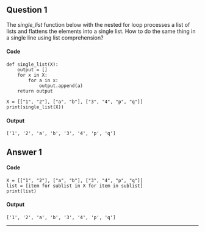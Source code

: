 ## Question 1

The *single_list* function below with the nested for loop processes a list of lists and flattens the elements into a single list. How to do the same thing in a single line using list comprehension?

#### Code
    def single_list(X):
        output = []
        for x in X:
            for a in x:
                output.append(a)
        return output

    X = [["1", "2"], ["a", "b"], ["3", "4", "p", "q"]]
    print(single_list(X))

#### Output
    ['1', '2', 'a', 'b', '3', '4', 'p', 'q']

## Answer 1

#### Code
    X = [["1", "2"], ["a", "b"], ["3", "4", "p", "q"]]
    list = [item for sublist in X for item in sublist]
    print(list)

#### Output
    ['1', '2', 'a', 'b', '3', '4', 'p', 'q']

--------------------------------------------------------------
